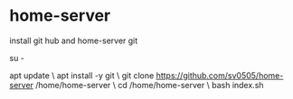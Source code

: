 # home-server
install git hub and home-server git

su -

apt update \\
apt install -y git \\
git clone https://github.com/sv0505/home-server /home/home-server \\
cd /home/home-server \\
bash index.sh
